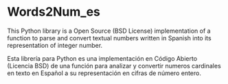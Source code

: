 Words2Num_es
============

This Python library is a Open Source (BSD License) implementation of a function to parse and convert textual numbers
written in Spanish into its representation of integer number.


Esta librería para Python es una implementación en Código Abierto (Licencia BSD) de una función para analizar y convertir numeros cardinales en texto en Español a su representación en cifras de número entero.

